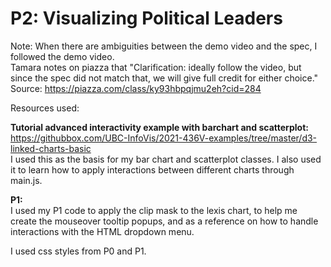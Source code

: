 # P2: Visualizing Political Leaders

Note: When there are ambiguities between the demo video and the spec, I followed the demo video.  
Tamara notes on piazza that "Clarification: ideally follow the video, but since the spec did not match that, we will give full credit for either choice."  
Source: https://piazza.com/class/ky93hbpqjmu2eh?cid=284

Resources used:

**Tutorial advanced interactivity example with barchart and scatterplot:**  
https://githubbox.com/UBC-InfoVis/2021-436V-examples/tree/master/d3-linked-charts-basic  
I used this as the basis for my bar chart and scatterplot classes. I also used it to learn how to apply interactions
between different charts through main.js.

**P1:**  
I used my P1 code to apply the clip mask to the lexis chart, to help me create the mouseover tooltip popups, and as 
a reference on how to handle interactions with the HTML dropdown menu.

I used css styles from P0 and P1.